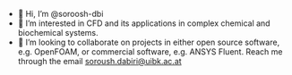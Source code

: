 - 👋 Hi, I’m @soroosh-dbi
- 👀 I’m interested in CFD and its applications in complex chemical and biochemical systems.
- 💞️ I’m looking to collaborate on projects in either open source software, e.g. OpenFOAM, or commercial software, e.g. ANSYS Fluent.
Reach me through the email soroush.dabiri@uibk.ac.at

<!---
soroosh-dbi/soroosh-dbi is a ✨ special ✨ repository because its `README.md` (this file) appears on your GitHub profile.
You can click the Preview link to take a look at your changes.
--->

